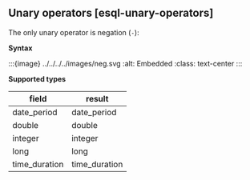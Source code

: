 ## Unary operators [esql-unary-operators]

The only unary operator is negation (`-`):

**Syntax**

:::{image} ../../../../images/neg.svg
:alt: Embedded
:class: text-center
:::

**Supported types**

| field | result |
| --- | --- |
| date_period | date_period |
| double | double |
| integer | integer |
| long | long |
| time_duration | time_duration |

